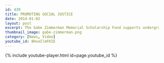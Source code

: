 ```yaml
---
id: 439
title: PROMOTING SOCIAL JUSTICE
date: 2014-01-02
layout: post
excerpt: The Gabe Zimmerman Memorial Scholarship Fund supports undergraduate students in the Social Sciences who are passionate about social issues and committed to public service.
thumbnail_image: gabe-zimmerman.png
category: [News, Video]
youtube_id: 8HseIlmFKIE
---
```

{% include youtube-player.html id=page.youtube_id %}
